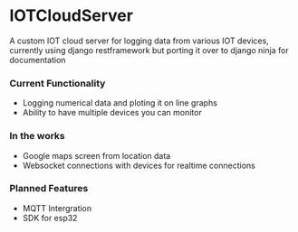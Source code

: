 # IOTCloudServer
 
A custom IOT cloud server for logging data from various IOT devices, currently using django restframework but porting it over to django ninja for documentation

### Current Functionality
- Logging numerical data and ploting it on line graphs
- Ability to have multiple devices you can monitor

### In the works
- Google maps screen from location data
- Websocket connections with devices for realtime connections

### Planned Features
- MQTT Intergration
- SDK for esp32